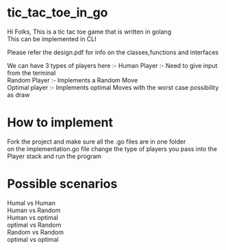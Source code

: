 # tic_tac_toe_in_go

Hi Folks, This is a tic tac toe game that is written in golang <br />
This can be implemented in CLI <br />

Please refer the design.pdf for info on the classes,functions and interfaces <br />

We can have 3 types of players here :- 
 Human Player   :- Need to give input from the terminal <br />
 Random Player  :- Implements a Random Move <br />
 Optimal player :- Implements optimal Moves with the worst case possibility as draw <br />
 
 # How to implement
 Fork the project and make sure all the .go files are in one folder <br />
 on the implementation.go file change the type of players you pass into the Player stack and run the program
 
 # Possible scenarios
 Humal vs Human <br />
 Human vs Random <br />
 Human vs optimal <br />
 optimal vs Random <br />
 Random vs Random <br />
 optimal vs optimal <br />
 

 


